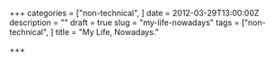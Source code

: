 +++
categories = ["non-technical", ]
date = 2012-03-29T13:00:00Z
description = ""
draft = true
slug = "my-life-nowadays"
tags = ["non-technical", ]
title = "My Life, Nowadays."

+++




